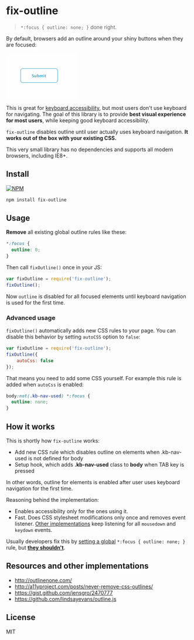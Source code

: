 # fix-outline
> ```*:focus { outline: none; }``` done right.

By default, browsers add an outline around your shiny buttons when they are focused:

![](docs/outline.gif)

This is great for [keyboard accessibility](http://webaim.org/techniques/keyboard/), but most users don't use keyboard for navigating. The goal of this library is to provide **best visual experience for most users**, while keeping good keyboard accessibility.

`fix-outline` disables outline until user actually uses keyboard navigation. **It works out of the box with your existing CSS.**

This very small library has no dependencies and supports all modern browsers, including IE8+.

## Install

[![NPM](https://nodei.co/npm/fix-outline.png?compact=true)](https://nodei.co/npm/fix-outline/)


```bash
npm install fix-outline
```

## Usage

**Remove** all existing global outline rules like these:

```css
*:focus {
  outline: 0;
}
```

Then call `fixOutline()` once in your JS:

```javascript
var fixOutline = require('fix-outline');
fixOutline();
```

Now `outline` is disabled for all focused elements until keyboard navigation is used for the first time.

### Advanced usage

`fixOutline()` automatically adds new CSS rules to your page.
You can disable this behavior by setting `autoCSS` option
to `false`:

```javascript
var fixOutline = require('fix-outline');
fixOutline({
    autoCss: false
});
```

That means you need to add some CSS yourself. For example this rule is added
when `autoCss` is enabled:

```css
body:not(.kb-nav-used) *:focus {
  outline: none;
}
```

## How it works

This is shortly how `fix-outline` works:

* Add new CSS rule which disables outline on elements when .kb-nav-used is not defined for body
* Setup hook, which adds **.kb-nav-used** class to **body** when TAB key is pressed

In other words, outline for elements is enabled
after user uses keyboard navigation for the first time.

Reasoning behind the implementation:

* Enables accessibility only for the ones using it.
* Fast. Does CSS stylesheet modifications only once and removes event listener. [Other implementations](https://github.com/lindsayevans/outline.js/blob/master/outline.js) keep listening for all `mousedown` and `keydown` events.

Usually developers fix this by [setting a global](http://stackoverflow.com/questions/3397113/how-to-remove-border-outline-around-text-input-boxes-chrome) `*:focus { outline: none; }` rule, but **[they shouldn't](http://outlinenone.com/)**.

## Resources and other implementations

* http://outlinenone.com/
* http://a11yproject.com/posts/never-remove-css-outlines/
* https://gist.github.com/jensgro/2470777
* https://github.com/lindsayevans/outline.js


## License

MIT
